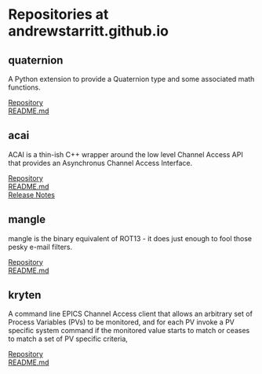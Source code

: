 # Repositories at andrewstarritt.github.io

## quaternion

A Python extension to provide a Quaternion type and some associated math functions.

[Repository](https://github.com/andrewstarritt/quaternion)<br>
[README.md](https://github.com/andrewstarritt/quaternion/blob/master/README.md)


## acai

ACAI is a thin-ish C++ wrapper around the low level Channel Access API that provides an Asynchronus Channel Access Interface.

[Repository](https://github.com/andrewstarritt/acai)<br>
[README.md](https://github.com/andrewstarritt/acai/blob/master/README.md)<br>
[Release Notes](https://github.com/andrewstarritt/acai/blob/master/documentation/release_notes.html)


## mangle

mangle is the binary equivalent of ROT13 - it does just enough to fool those pesky e-mail filters.

[Repository](https://github.com/andrewstarritt/mangle)<br>
[README.md](https://github.com/andrewstarritt/mangle/blob/master/README.md)


## kryten

A command line EPICS Channel Access client that allows an arbitrary set of Process
Variables (PVs) to be monitored, and for each PV invoke a PV specific system command
if the monitored value starts to match or ceases to match a set of PV specific criteria,

[Repository](https://github.com/andrewstarritt/kryten)<br>
[README.md](https://github.com/andrewstarritt/kryten/blob/master/README.md)
